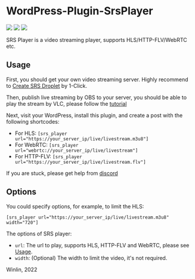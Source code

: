 # WordPress-Plugin-SrsPlayer

[![](https://img.shields.io/twitter/follow/srs_server?style=social)](https://twitter.com/srs_server)
[![](https://badgen.net/discord/members/yZ4BnPmHAd)](https://discord.gg/yZ4BnPmHAd)
[![](https://ossrs.net/wiki/images/do-btn-srs-125x20.svg)](https://cloud.digitalocean.com/droplets/new?appId=104916642&size=s-1vcpu-1gb&region=sgp1&image=ossrs-srs&type=applications)

SRS Player is a video streaming player, supports HLS/HTTP-FLV/WebRTC etc.

## Usage

First, you should get your own video streaming server. Highly recommend to [Create SRS Droplet](https://cloud.digitalocean.com/droplets/new?appId=104916642&size=s-1vcpu-1gb&region=sgp1&image=ossrs-srs&type=applications)
by 1-Click.

Then, publish live streaming by OBS to your server, you should be able to play the stream by VLC, please follow the 
[tutorial](https://ossrs.medium.com/how-to-setup-a-video-streaming-service-by-1-click-e9fe6f314ac6)

Next, visit your WordPress, install this plugin, and create a post with the following shortcodes:

* For HLS: `[srs_player url="https://your_server_ip/live/livestream.m3u8"]`
* For WebRTC: `[srs_player url="webrtc://your_server_ip/live/livestream"]`
* For HTTP-FLV: `[srs_player url="https://your_server_ip/live/livestream.flv"]`

If you are stuck, please get help from [discord](https://discord.gg/yZ4BnPmHAd)

## Options

You could specify options, for example, to limit the HLS:

```text
[srs_player url="https://your_server_ip/live/livestream.m3u8" width="720"]
```

The options of SRS player:

* `url`: The url to play, supports HLS, HTTP-FLV and WebRTC, please see [Usage](#usage).
* `width`: (Optional) The width to limit the video, it's not required.


Winlin, 2022
